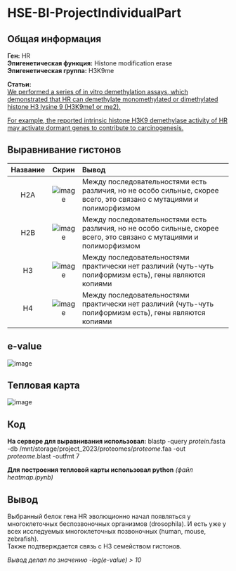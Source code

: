 # HSE-BI-ProjectIndividualPart

## Общая информация
**Ген:** HR
<br>**Эпигенетическая функция:** Histone modification erase
<br>**Эпигенетическая группа:** H3K9me


**Статьи:** 
<br>[We performed a series of in vitro demethylation assays, which demonstrated that HR can demethylate monomethylated or dimethylated histone H3 lysine 9 (H3K9me1 or me2).](https://pubmed.ncbi.nlm.nih.gov/24334705/)

[For example, the reported intrinsic histone H3K9 demethylase activity of HR may activate dormant genes to contribute to carcinogenesis.](https://pubmed.ncbi.nlm.nih.gov/28543886/)

## Выравнивание гистонов
|Название | Скрин | Вывод |
|:-:|:-:|:-|
|H2A|![image](https://github.com/miamib34ch/HSE-BI-ProjectIndividualPart/assets/77894393/8f6fe524-08f4-4423-96ac-e7cb1fcf43db)|Между последовательностями есть различия, но не особо сильные, скорее всего, это связано с мутациями и полиморфизмом|
|H2B|![image](https://github.com/miamib34ch/HSE-BI-ProjectIndividualPart/assets/77894393/c3121703-4f5e-4a78-803d-0f85c260c9cd)|Между последовательностями есть различия, но не особо сильные, скорее всего, это связано с мутациями и полиморфизмом|
|H3|![image](https://github.com/miamib34ch/HSE-BI-ProjectIndividualPart/assets/77894393/1b733314-46f4-4d13-8284-64d7d244a4b2)|Между последовательностями практически нет различий (чуть-чуть полиформизм есть), гены являются копиями|
|H4|![image](https://github.com/miamib34ch/HSE-BI-ProjectIndividualPart/assets/77894393/cf5417e4-0fe0-404d-856a-faa24d8d9ca2)|Между последовательностями практически нет различий (чуть-чуть полиформизм есть), гены являются копиями|

## e-value
![image](https://github.com/miamib34ch/HSE-BI-ProjectIndividualPart/assets/77894393/2f4e20f9-0b5b-4074-9ea4-4523f6dd1365)

## Тепловая карта
![image](https://github.com/miamib34ch/HSE-BI-ProjectIndividualPart/assets/77894393/5625fe8d-d9d3-43c3-8574-261ae7b14856)

## Код

**На сервере для выравнивания использовал:** blastp -query *protein*.fasta -db /mnt/storage/project_2023/proteomes/*proteome*.faa -out *proteome*.blast -outfmt 7

**Для построения тепловой карты использовал python** *(файл heatmap.ipynb)*

## Вывод 

Выбранный белок гена HR эволюционно начал появляться у многоклеточных беспозвоночных организмов (drosophila). И есть уже у всех исследуемых многоклеточных позвоночных (human, mouse, zebrafish). 
<br>Также подтверждается связь с H3 семейством гистонов.

*Вывод делал по значению -log(e-value) > 10* 
